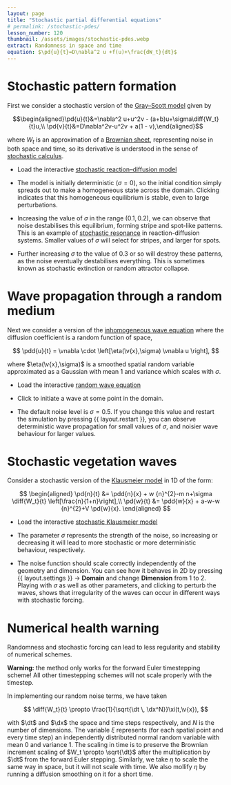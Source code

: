 ```yaml
---
layout: page
title: "Stochastic partial differential equations"
# permalink: /stochastic-pdes/
lesson_number: 120
thumbnail: /assets/images/stochastic-pdes.webp
extract: Randomness in space and time
equation: $\pd{u}{t}=D\nabla^2 u +f(u)+\frac{dW_t}{dt}$
---
```



# Stochastic pattern formation

First we consider a stochastic version of the [Gray–Scott model](/nonlinear-physics/gray-scott) given by

$$\begin{aligned}\pd{u}{t}&=\nabla^2 u+u^2v - (a+b)u+\sigma\diff{W_t}{t}u,\\ \pd{v}{t}&=D\nabla^2v-u^2v + a(1 - v),\end{aligned}$$

where $W_t$ is an approximation of a [Brownian sheet](https://en.wikipedia.org/wiki/Brownian_sheet), representing noise in both space and time, so its derivative is understood in the sense of [stochastic calculus](https://en.wikipedia.org/wiki/Stochastic_calculus).

* Load the interactive [stochastic reaction–diffusion model](/sim/?preset=StochasticGrayScott) 

* The model is initially deterministic ($\sigma=0$), so the initial condition simply spreads out to make a homogeneous state across the domain. Clicking indicates that this homogeneous equilibrium is stable, even to large perturbations.

* Increasing the value of $\sigma$ in the range $(0.1,0.2)$, we can observe that noise destabilises this equilibrium, forming stripe and spot-like patterns. This is an example of [stochastic resonance](https://en.wikipedia.org/wiki/Stochastic_resonance) in reaction-diffusion systems. Smaller values of $\sigma$ will select for stripes, and larger for spots.

* Further increasing $\sigma$ to the value of $0.3$ or so will destroy these patterns, as the noise eventually destabilises everything. This is sometimes known as stochastic extinction or random attractor collapse.


# Wave propagation through a random medium

Next we consider a version of the [inhomogeneous wave equation](/basic-pdes/inhomogeneous-wave-equation) where the diffusion coefficient is a random function of space,

$$
\pdd{u}{t} = \vnabla \cdot \left[\eta(\v{x},\sigma) \vnabla u \right],
$$

where $\eta(\v{x},\sigma)$ is a smoothed spatial random variable approximated as a Gaussian with mean $1$ and variance which scales with $\sigma$. 

* Load the interactive [random wave equation](/sim/?preset=RandomWaveEquation) 

* Click to initiate a wave at some point in the domain.

* The default noise level is $\sigma=0.5$. If you change this value and restart the simulation by pressing {{ layout.restart }}, you can observe deterministic wave propagation for small values of $\sigma$, and noisier wave behaviour for larger values. 

# Stochastic vegetation waves 

Consider a stochastic version of the [Klausmeier model](/mathematical-biology/vegetation-patterns) in 1D of the form:

$$
\begin{aligned}
    \pd{n}{t} &= \pdd{n}{x} + w {n}^{2}-m n+\sigma \diff{W_t}{t} \left[\frac{n}{1+n}\right],\\
      \pd{w}{t} &= \pdd{w}{x} + a-w-w {n}^{2}+V \pd{w}{x}.
    \end{aligned}
$$

* Load the interactive [stochastic Klausmeier model](/sim/?preset=StochasticKlausmeier)

* The parameter $\sigma$ represents the strength of the noise, so increasing or decreasing it will lead to more stochastic or more deterministic behaviour, respectively.

* The noise function should scale correctly independently of the geometry and dimension. You can see how it behaves in 2D by pressing <span class='click_sequence'>{{ layout.settings }} → **Domain**</span> and change **Dimension** from 1 to 2. Playing with $\sigma$ as well as other parameters, and clicking to perturb the waves, shows that irregularity of the waves can occur in different ways with stochastic forcing.

# Numerical health warning

Randomness and stochastic forcing can lead to less regularity and stability of numerical schemes. 

**Warning:** the method only works for the forward Euler timestepping scheme! All other timestepping schemes will not scale properly with the timestep. 

In implementing our random noise terms, we have taken

$$
\diff{W_t}{t} \propto \frac{1}{\sqrt{\dt \, \dx^N}}\xi(t,\v{x}),
$$

with $\dt$ and $\dx$ the space and time steps respectively, and $N$ is the number of dimensions. The variable $\xi$ represents (for each spatial point and every time step) an independently distributed normal random variable with mean $0$ and variance $1$. The scaling in time is to preserve the Brownian increment scaling of $W_t \propto \sqrt{\dt}$ after the multiplication by $\dt$ from the forward Euler stepping. Similarly, we take $\eta$ to scale the same way in space, but it will not scale with time. We also mollify $\eta$ by running a diffusion smoothing on it for a short time. 

